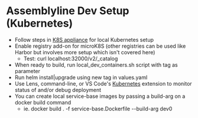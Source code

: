# Assemblyline Dev Setup (Kubernetes)
- Follow steps in [K8S appliance](https://github.com/CybercentreCanada/assemblyline-helm-chart/tree/master/appliance) for local Kubernetes setup
- Enable registry add-on for microK8S (other registries can be used like Harbor but involves more setup which isn't covered here)
  - Test: curl localhost:32000/v2/_catalog
- When ready to build, run local_dev_containers.sh script with tag as parameter
- Run helm install|upgrade using new tag in values.yaml
- Use Lens, command-line, or VS Code's [Kubernetes](https://marketplace.visualstudio.com/items?itemName=ms-kubernetes-tools.vscode-kubernetes-tools) extension to monitor status of and/or debug deployment
- You can create local service-base images by passing a build-arg on a docker build command
  - ie. docker build . -f service-base.Dockerfile --build-arg dev0
